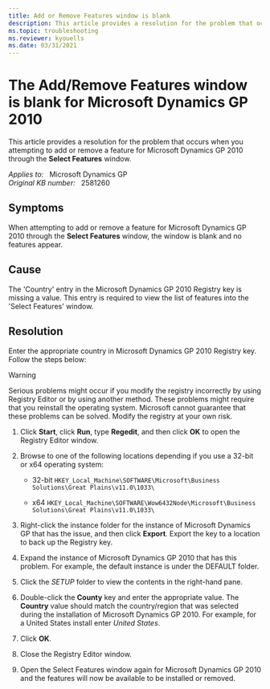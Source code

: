 ```yaml
---
title: Add or Remove Features window is blank
description: This article provides a resolution for the problem that occurs when you attempting to add or remove a feature for Microsoft Dynamics GP 2010 through the Select Features window.
ms.topic: troubleshooting
ms.reviewer: kyouells
ms.date: 03/31/2021
---
```

# The Add/Remove Features window is blank for Microsoft Dynamics GP 2010

This article provides a resolution for the problem that occurs when you attempting to add or remove a feature for Microsoft Dynamics GP 2010 through the **Select Features** window.

_Applies to:_ &nbsp; Microsoft Dynamics GP  
_Original KB number:_ &nbsp; 2581260

## Symptoms

When attempting to add or remove a feature for Microsoft Dynamics GP 2010 through the **Select Features** window, the window is blank and no features appear.

## Cause

The 'Country' entry in the Microsoft Dynamics GP 2010 Registry key is missing a value. This entry is required to view the list of features into the 'Select Features' window.

## Resolution

Enter the appropriate country in Microsoft Dynamics GP 2010 Registry key. Follow the steps below:

> [!WARNING]
> Serious problems might occur if you modify the registry incorrectly by using Registry Editor or by using another method. These problems might require that you reinstall the operating system. Microsoft cannot guarantee that these problems can be solved. Modify the registry at your own risk.

1. Click **Start**, click **Run**, type **Regedit**, and then click **OK** to open the Registry Editor window.

2. Browse to one of the following locations depending if you use a 32-bit or x64 operating system:

    - 32-bit `HKEY_Local_Machine\SOFTWARE\Microsoft\Business Solutions\Great Plains\v11.0\1033\`

    - x64 `HKEY_Local_Machine\SOFTWARE\Wow6432Node\Microsoft\Business Solutions\Great Plains\v11.0\1033\`

3. Right-click the instance folder for the instance of Microsoft Dynamics GP that has the issue, and then click **Export**. Export the key to a location to back up the Registry key.

4. Expand the instance of Microsoft Dynamics GP 2010 that has this problem. For example, the default instance is under the DEFAULT folder.

5. Click the *SETUP* folder to view the contents in the right-hand pane.

6. Double-click the **County** key and enter the appropriate value. The **Country** value should match the country/region that was selected during the installation of Microsoft Dynamics GP 2010. For example, for a United States install enter *United States*.

7. Click **OK**.

8. Close the Registry Editor window.

9. Open the Select Features window again for Microsoft Dynamics GP 2010 and the features will now be available to be installed or removed.
